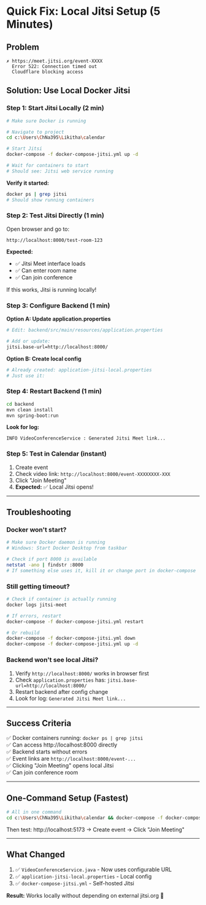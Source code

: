 # Quick Fix: Local Jitsi Setup (5 Minutes)

## Problem
```
✗ https://meet.jitsi.org/event-XXXX 
  Error 522: Connection timed out
  Cloudflare blocking access
```

## Solution: Use Local Docker Jitsi

### Step 1: Start Jitsi Locally (2 min)

```bash
# Make sure Docker is running

# Navigate to project
cd c:\Users\ChNa395\Likitha\calendar

# Start Jitsi
docker-compose -f docker-compose-jitsi.yml up -d

# Wait for containers to start
# Should see: Jitsi web service running
```

**Verify it started:**
```bash
docker ps | grep jitsi
# Should show running containers
```

### Step 2: Test Jitsi Directly (1 min)

Open browser and go to:
```
http://localhost:8000/test-room-123
```

**Expected:**
- ✅ Jitsi Meet interface loads
- ✅ Can enter room name
- ✅ Can join conference

If this works, Jitsi is running locally!

### Step 3: Configure Backend (1 min)

**Option A: Update application.properties**
```bash
# Edit: backend/src/main/resources/application.properties

# Add or update:
jitsi.base-url=http://localhost:8000/
```

**Option B: Create local config**
```bash
# Already created: application-jitsi-local.properties
# Just use it:
```

### Step 4: Restart Backend (1 min)

```bash
cd backend
mvn clean install
mvn spring-boot:run
```

**Look for log:**
```
INFO VideoConferenceService : Generated Jitsi Meet link...
```

### Step 5: Test in Calendar (instant)

1. Create event
2. Check video link: `http://localhost:8000/event-XXXXXXXX-XXX`
3. Click "Join Meeting"
4. **Expected:** ✅ Local Jitsi opens!

---

## Troubleshooting

### Docker won't start?
```bash
# Make sure Docker daemon is running
# Windows: Start Docker Desktop from taskbar

# Check if port 8000 is available
netstat -ano | findstr :8000
# If something else uses it, kill it or change port in docker-compose
```

### Still getting timeout?
```bash
# Check if container is actually running
docker logs jitsi-meet

# If errors, restart
docker-compose -f docker-compose-jitsi.yml restart

# Or rebuild
docker-compose -f docker-compose-jitsi.yml down
docker-compose -f docker-compose-jitsi.yml up -d
```

### Backend won't see local Jitsi?
1. Verify `http://localhost:8000/` works in browser first
2. Check `application.properties` has: `jitsi.base-url=http://localhost:8000/`
3. Restart backend after config change
4. Look for log: `Generated Jitsi Meet link...`

---

## Success Criteria

✅ Docker containers running: `docker ps | grep jitsi`  
✅ Can access http://localhost:8000 directly  
✅ Backend starts without errors  
✅ Event links are `http://localhost:8000/event-...`  
✅ Clicking "Join Meeting" opens local Jitsi  
✅ Can join conference room  

---

## One-Command Setup (Fastest)

```bash
# All in one command
cd c:\Users\ChNa395\Likitha\calendar && docker-compose -f docker-compose-jitsi.yml up -d && cd backend && mvn clean install && mvn spring-boot:run
```

Then test: http://localhost:5173 → Create event → Click "Join Meeting"

---

## What Changed

1. ✅ `VideoConferenceService.java` - Now uses configurable URL
2. ✅ `application-jitsi-local.properties` - Local config
3. ✅ `docker-compose-jitsi.yml` - Self-hosted Jitsi

**Result:** Works locally without depending on external jitsi.org 🎉


